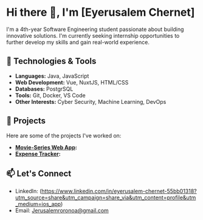 # Hi there 👋, I'm [Eyerusalem Chernet]

I'm a 4th-year Software Engineering student passionate about building innovative solutions. I'm currently seeking internship opportunities to further develop my skills and gain real-world experience.

## 🔧 Technologies & Tools
- **Languages:** Java, JavaScript
- **Web Development:** Vue, NuxtJS, HTML/CSS
- **Databases:** PostgrSQL
- **Tools:** Git, Docker, VS Code
- **Other Interests:** Cyber Security, Machine Learning, DevOps

## 🚀 Projects
Here are some of the projects I've worked on:
- **[Movie-Series Web App](https://github.com/EyerusalemChernet/Movie-Series-web.git):** 
- **[Expense Tracker](https://github.com/EyerusalemChernet/Expense-Tracker.git):** 


## 📫 Let's Connect
- LinkedIn: (https://www.linkedin.com/in/eyerusalem-chernet-55bb01318?utm_source=share&utm_campaign=share_via&utm_content=profile&utm_medium=ios_app)
- Email: Jerusalemroronoa@gmail.com



